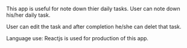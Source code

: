 This app is useful for note down thier daily tasks. User can note down his/her daily task. 

User can edit the task and after completion he/she can delet that task.

Language use: Reactjs is used for production of this app.
